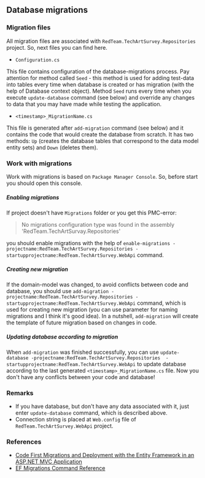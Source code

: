 ## Database migrations ##

### Migration files ###

All migration files are associated with `RedTeam.TechArtSurvey.Repositories` project. So, next files you can find here.

- `Configuration.cs`

This file contains configuration of the database-migrations process. Pay attention for method called `Seed` - this method is used for adding test-data into tables every time when database is created or has migration (with the help of Database context object). Method `Seed` runs every time when you execute `update-database` command (see below) and override any changes to data that you may have made while testing the application.

- `<timestamp>_MigrationName.cs`

This file is generated after `add-migration` command (see below) and it contains the code that would create the database from scratch. It has two methods: `Up` (creates the database tables that correspond to the data model entity sets) and `Down` (deletes them).

### Work with migrations ###

Work with migrations is based on `Package Manager Console`. So, before start you should open this console.

##### Enabling migrations #####

If project doesn't have `Migrations` folder or you get this PMC-error:
> No migrations configuration type was found in the assembly 'RedTeam.TechArtSurvay.Repositories'

you should enable migrations with the help of `enable-migrations -projectname:RedTeam.TechArtSurvey.Repositories -startupprojectname:RedTeam.TechArtSurvey.WebApi` command. 

##### Creating new migration #####

If the domain-model was changed, to avoid conflicts between code and database, you should use `add-migration -projectname:RedTeam.TechArtSurvey.Repositories -startupprojectname:RedTeam.TechArtSurvey.WebApi` command, which is used for creating new migration (you can use parameter for naming migrations and I think it's good idea). In a nutshell, `add-migration` will create the template of future migration based on changes in code.

##### Updating database according to migration #####

When `add-migration` was finished successfully, you can use `update-database -projectname:RedTeam.TechArtSurvey.Repositories 
-startupprojectname:RedTeam.TechArtSurvey.WebApi` to update database according to the last generated `<timestamp>_MigrationName.cs` file. Now you don't have any conflicts between your code and database!

### Remarks ###

* If you have database, but don't have any data associated with it, just enter `update-database` command, which is described above.
* Connection string is placed at `Web.config` file of `RedTeam.TechArtSurvey.WebApi` project.

### References ###

- [Code First Migrations and Deployment with the Entity Framework in an ASP.NET MVC Application](https://docs.microsoft.com/en-us/aspnet/mvc/overview/getting-started/getting-started-with-ef-using-mvc/migrations-and-deployment-with-the-entity-framework-in-an-asp-net-mvc-application)
- [EF Migrations Command Reference](https://coding.abel.nu/2012/03/ef-migrations-command-reference/)

